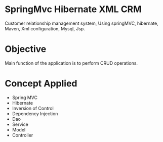 # SpringMvc Hibernate XML CRM
Customer relationship management system, Using springMVC, hibernate, Maven, Xml configuration, Mysql, Jsp.

# Objective
Main function of the application is to perform CRUD operations.

# Concept Applied
* Spring MVC
* Hibernate
* Inversion of Control
* Dependency Injection
* Dao
* Service
* Model
* Controller
